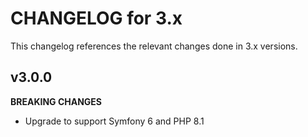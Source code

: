 # CHANGELOG for 3.x
This changelog references the relevant changes done in 3.x versions.


## v3.0.0
__BREAKING CHANGES__

* Upgrade to support Symfony 6 and PHP 8.1
